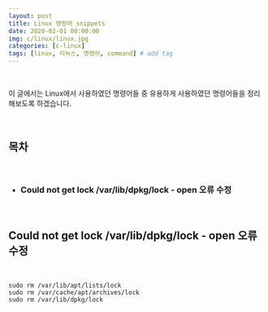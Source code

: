 ```yaml
---
layout: post
title: Linux 명령어 snippets
date: 2020-02-01 00:00:00
img: c/linux/linux.jpg
categories: [c-linux] 
tags: [linux, 리눅스, 명령어, command] # add tag
---
```


<br>

이 글에서는 Linux에서 사용하였던 명령어들 중 유용하게 사용하였던 명령어들을 정리해보도록 하겠습니다.

<br>

## **목차**

<br>

- ### Could not get lock /var/lib/dpkg/lock - open 오류 수정

<br>

## **Could not get lock /var/lib/dpkg/lock - open 오류 수정**

<br>

```
sudo rm /var/lib/apt/lists/lock
sudo rm /var/cache/apt/archives/lock
sudo rm /var/lib/dpkg/lock
```

<br>
